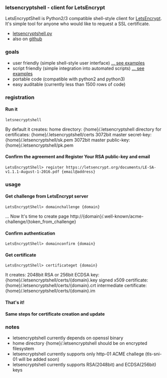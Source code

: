 ### letsencryptshell - client for LetsEncrypt ###
LetsEncryptShell is Python2/3 compatible shell-style client for [LetsEncrypt](https://letsencrypt.org/).
It's simple tool for anyone who would like to request a SSL certificate.

* [letsencryptshell.py](//mojzis.com/software/letsencryptshell/letsencryptshell.py)
* also on [github](https://github.com/janmojzis/letsencryptshell/)

### goals ###
* user friendly (simple shell-style user interface) [... see examples](//mojzis.com/software/letsencryptshell/examples.html)
* script friendly (simple integration into automated scripts) [... see examples](//mojzis.com/software/letsencryptshell/examples.html)
* portable code (compatible with python2 and python3)
* easy auditable (currently less than 1500 rows of code)

### registration ###

#### Run it ####
~~~
letsnecryptshell
~~~

By default it creates:
home directory: {home}/.letsencryptshell
directory for certificates: {home}/.letsencryptshell/certs
3072bit master secret-key: {home}/.letsencryptshell/sk.pem
3072bit master public-key: {home}/.letsencryptshell/pk.pem

#### Confirm the agreement and Register Your RSA public-key and email ####
~~~
LetsEncryptShell> register https://letsencrypt.org/documents/LE-SA-v1.1.1-August-1-2016.pdf {email@address}
~~~

### usage ###

#### Get challenge from LetsEncrypt server ####
~~~
LetsEncryptShell> domainchallenge {domain}
~~~

... Now It's time to create page http://{domain}/.well-known/acme-challenge/{token_from_challenge}

#### Confirm authentication ####
~~~
LetsEncryptShell> domainconfirm {domain}
~~~


#### Get certificate ####
~~~
LetsEncryptShell> certificateget {domain}
~~~
It creates:
2048bit RSA or 256bit ECDSA key: {home}/.letsencryptshell/certs/{domain}.key
signed x509 certificate: {home}/.letsencryptshell/certs/{domain}.crt
intermediate certificate: {home}/.letsencryptshell/certs/{domain}.im

#### That's it! ####
#### Same steps for certificate creation and update ####


### notes ###
* letsencryptshell currently depends on openssl binary
* home directory {home}/.letsencryptshell should be on encrypted filesystem
* letsencryptshell currently supports only http-01 ACME challege (tls-sni-01 will be added soon)
* letsencryptshell currently supports RSA(2048bit) and ECDSA(256bit) keys
